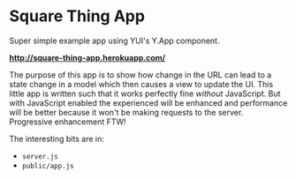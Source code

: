 Square Thing App
================

Super simple example app using YUI's Y.App component.

**http://square-thing-app.herokuapp.com/**

The purpose of this app is to show how change in the URL can lead to a state
change in a model which then causes a view to update the UI. This little app is
written such that it works perfectly fine _without_ JavaScript. But with
JavaScript enabled the experienced will be enhanced and performance will be
better because it won't be making requests to the server. Progressive
enhancement FTW!

The interesting bits are in:

* `server.js`
* `public/app.js`
